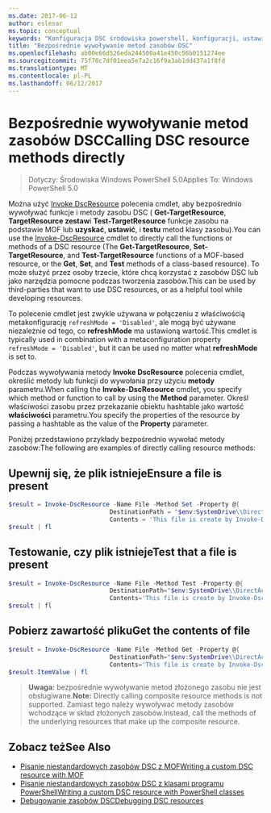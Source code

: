 ```yaml
---
ms.date: 2017-06-12
author: eslesar
ms.topic: conceptual
keywords: "Konfiguracja DSC środowiska powershell, konfiguracji, ustawienia"
title: "Bezpośrednie wywoływanie metod zasobów DSC"
ms.openlocfilehash: ab00e66d526eda244500a41e450c56b0151274ee
ms.sourcegitcommit: 75f70c7df01eea5e7a2c16f9a3ab1dd437a1f8fd
ms.translationtype: MT
ms.contentlocale: pl-PL
ms.lasthandoff: 06/12/2017
---
```

# <a name="calling-dsc-resource-methods-directly"></a><span data-ttu-id="5c177-103">Bezpośrednie wywoływanie metod zasobów DSC</span><span class="sxs-lookup"><span data-stu-id="5c177-103">Calling DSC resource methods directly</span></span>

><span data-ttu-id="5c177-104">Dotyczy: Środowiska Windows PowerShell 5.0</span><span class="sxs-lookup"><span data-stu-id="5c177-104">Applies To: Windows PowerShell 5.0</span></span>

<span data-ttu-id="5c177-105">Można użyć [Invoke DscResource](https://technet.microsoft.com/en-us/library/mt517869.aspx) polecenia cmdlet, aby bezpośrednio wywoływać funkcje i metody zasobu DSC ( **Get-TargetResource**, **TargetResource zestaw**i  **Test-TargetResource** funkcje zasobu na podstawie MOF lub **uzyskać**, **ustawić**, i **testu** metod klasy zasobu).</span><span class="sxs-lookup"><span data-stu-id="5c177-105">You can use the [Invoke-DscResource](https://technet.microsoft.com/en-us/library/mt517869.aspx) cmdlet to directly call the functions or methods of a DSC resource (The **Get-TargetResource**, **Set-TargetResource**, and **Test-TargetResource** functions of a MOF-based resource, or the **Get**, **Set**, and **Test** methods of a class-based resource).</span></span> <span data-ttu-id="5c177-106">To może służyć przez osoby trzecie, które chcą korzystać z zasobów DSC lub jako narzędzia pomocne podczas tworzenia zasobów.</span><span class="sxs-lookup"><span data-stu-id="5c177-106">This can be used by third-parties that want to use DSC resources, or as a helpful tool while developing resources.</span></span> 

<span data-ttu-id="5c177-107">To polecenie cmdlet jest zwykle używana w połączeniu z właściwością metakonfigurację `refreshMode = 'Disabled'`, ale mogą być używane niezależnie od tego, co **refreshMode** ma ustawioną wartość.</span><span class="sxs-lookup"><span data-stu-id="5c177-107">This cmdlet is typically used in combination with a metaconfiguration property `refreshMode = 'Disabled'`, but it can be used no matter what **refreshMode** is set to.</span></span>

<span data-ttu-id="5c177-108">Podczas wywoływania metody **Invoke DscResource** polecenia cmdlet, określić metody lub funkcji do wywołania przy użyciu **metody** parametru.</span><span class="sxs-lookup"><span data-stu-id="5c177-108">When calling the **Invoke-DscResource** cmdlet, you specify which method or function to call by using the **Method** parameter.</span></span> <span data-ttu-id="5c177-109">Określ właściwości zasobu przez przekazanie obiektu hashtable jako wartość **właściwości** parametru.</span><span class="sxs-lookup"><span data-stu-id="5c177-109">You specify the properties of the resource by passing a hashtable as the value of the **Property** parameter.</span></span>

<span data-ttu-id="5c177-110">Poniżej przedstawiono przykłady bezpośrednio wywołać metody zasobów:</span><span class="sxs-lookup"><span data-stu-id="5c177-110">The following are examples of directly calling resource methods:</span></span>

## <a name="ensure-a-file-is-present"></a><span data-ttu-id="5c177-111">Upewnij się, że plik istnieje</span><span class="sxs-lookup"><span data-stu-id="5c177-111">Ensure a file is present</span></span>

```powershell
$result = Invoke-DscResource -Name File -Method Set -Property @{
                            DestinationPath = "$env:SystemDrive\\DirectAccess.txt";
                            Contents = 'This file is create by Invoke-DscResource'} -Verbose
$result | fl
```

## <a name="test-that-a-file-is-present"></a><span data-ttu-id="5c177-112">Testowanie, czy plik istnieje</span><span class="sxs-lookup"><span data-stu-id="5c177-112">Test that a file is present</span></span>

```powershell
$result = Invoke-DscResource -Name File -Method Test -Property @{
                            DestinationPath="$env:SystemDrive\\DirectAccess.txt";
                            Contents='This file is create by Invoke-DscResource'} -Verbose
$result | fl
```

## <a name="get-the-contents-of-file"></a><span data-ttu-id="5c177-113">Pobierz zawartość pliku</span><span class="sxs-lookup"><span data-stu-id="5c177-113">Get the contents of file</span></span>

```powershell
$result = Invoke-DscResource -Name File -Method Get -Property @{
                            DestinationPath="$env:SystemDrive\\DirectAccess.txt";
                            Contents='This file is create by Invoke-DscResource'} -Verbose
$result.ItemValue | fl
```

><span data-ttu-id="5c177-114">**Uwaga:** bezpośrednie wywoływanie metod złożonego zasobu nie jest obsługiwane.</span><span class="sxs-lookup"><span data-stu-id="5c177-114">**Note:** Directly calling composite resource methods is not supported.</span></span> <span data-ttu-id="5c177-115">Zamiast tego należy wywoływać metody zasobów wchodzące w skład złożonych zasobów.</span><span class="sxs-lookup"><span data-stu-id="5c177-115">Instead, call the methods of the underlying resources that make up the composite resource.</span></span>

## <a name="see-also"></a><span data-ttu-id="5c177-116">Zobacz też</span><span class="sxs-lookup"><span data-stu-id="5c177-116">See Also</span></span>
- [<span data-ttu-id="5c177-117">Pisanie niestandardowych zasobów DSC z MOF</span><span class="sxs-lookup"><span data-stu-id="5c177-117">Writing a custom DSC resource with MOF</span></span>](authoringResourceMOF.md) 
- [<span data-ttu-id="5c177-118">Pisanie niestandardowych zasobów DSC z klasami programu PowerShell</span><span class="sxs-lookup"><span data-stu-id="5c177-118">Writing a custom DSC resource with PowerShell classes</span></span>](authoringResourceClass.md)
- [<span data-ttu-id="5c177-119">Debugowanie zasobów DSC</span><span class="sxs-lookup"><span data-stu-id="5c177-119">Debugging DSC resources</span></span>](debugResource.md)

